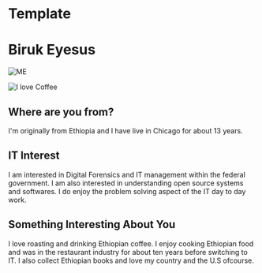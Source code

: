 # Template

# Biruk Eyesus

![ME](week-01/IMG_1802.jpg "Family")

![I love Coffee](week-01/IMG_0866.JPG"Vegeta")

## Where are you from?

I'm originally from Ethiopia and I have live in Chicago for about 13 years.

## IT Interest

I am interested in Digital Forensics and IT management within the federal government. I am also interested in understanding open source systems and softwares. I do enjoy the problem solving aspect of the IT day to day work. 

## Something Interesting About You

I love roasting and drinking Ethiopian coffee. I enjoy cooking Ethiopian food and was in the restaurant industry for about ten years before switching to IT. I also collect Ethiopian books and love my country and the U.S ofcourse. 